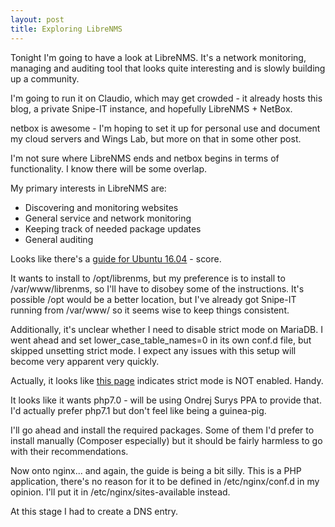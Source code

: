 ```yaml
---
layout: post
title: Exploring LibreNMS
---
```


Tonight I'm going to have a look at LibreNMS. It's a network monitoring, managing and auditing tool that looks quite interesting and is slowly building up a community.

I'm going to run it on Claudio, which may get crowded - it already hosts this blog, a private Snipe-IT instance, and hopefully LibreNMS + NetBox.

netbox is awesome - I'm hoping to set it up for personal use and document my cloud servers and Wings Lab, but more on that in some other post.

<!-- more -->

I'm not sure where LibreNMS ends and netbox begins in terms of functionality. I know there will be some overlap.

My primary interests in LibreNMS are:
* Discovering and monitoring websites
* General service and network monitoring
* Keeping track of needed package updates
* General auditing

Looks like there's a [guide for Ubuntu 16.04](https://docs.librenms.org/#Installation/Installation-Ubuntu-1604-Nginx/) - score.

It wants to install to /opt/librenms, but my preference is to install to /var/www/librenms, so I'll have to disobey some of the instructions. It's possible /opt would be a better location, but I've already got Snipe-IT running from /var/www/ so it seems wise to keep things consistent.

Additionally, it's unclear whether I need to disable strict mode on MariaDB. I went ahead and set lower_case_table_names=0 in its own conf.d file, but skipped unsetting strict mode. I expect any issues with this setup will become very apparent very quickly.

Actually, it looks like [this page](https://community.centminmod.com/threads/check-mysql-strict-mode.9489/) indicates strict mode is NOT enabled. Handy.

It looks like it wants php7.0 - will be using Ondrej Surys PPA to provide that. I'd actually prefer php7.1 but don't feel like being a guinea-pig.

I'll go ahead and install the required packages. Some of them I'd prefer to install manually (Composer especially) but it should be fairly harmless to go with their recommendations.

Now onto nginx... and again, the guide is being a bit silly. This is a PHP application, there's no reason for it to be defined in /etc/nginx/conf.d in my opinion. I'll put it in /etc/nginx/sites-available instead.

At this stage I had to create a DNS entry.

